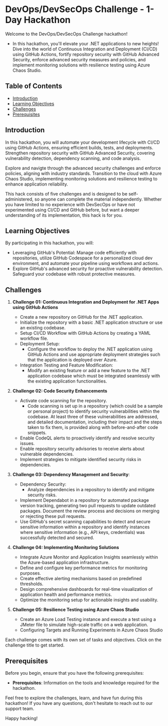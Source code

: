 # DevOps/DevSecOps Challenge - 1-Day Hackathon

Welcome to the DevOps/DevSecOps Challenge hackathon! 

- In this hackathon, you'll elevate your .NET applications to new heights! Dive into the world of Continuous Integration and Deployment (CI/CD) using GitHub Actions, fortify repository security with GitHub Advanced Security, enforce advanced security measures and policies, and implement monitoring solutions with resilience testing using Azure Chaos Studio.

## Table of Contents

- [Introduction](#introduction)
- [Learning Objectives](#learning-objectives)
- [Challenges](#challenges)
- [Prerequisites](#prerequisites)

## Introduction

In this hackathon, you will automate your development lifecycle with CI/CD using GitHub Actions, ensuring efficient builds, tests, and deployments. Strengthen repository security with GitHub Advanced Security, covering vulnerability detection, dependency scanning, and code analysis.

Explore and navigte through the advanced security challenges and enforce policies, aligning with industry standards. Transition to the cloud with Azure Chaos Studio, implementing monitoring solutions and resilience testing to enhance application reliability.

This hack consists of five challenges and is designed to be self-administered, so anyone can complete the material independently. Whether you have limited to no experience with DevSecOps or have not experimented using CI/CD and GitHub before, but want a deeper understanding of its implementation, this hack is for you.

## Learning Objectives

By participating in this hackathon, you will:

- Leveraging GitHub's Potential: Manage code efficiently with repositories, utilize GitHub Codespace for a personalized cloud dev environment, and automate your pipeline using workflows and actions.
- Explore GitHub's advanced security for proactive vulnerability detection. Safeguard your codebase with robust protective measures.

## Challenges

1. **Challenge 01: Continuous Integration and Deployment for .NET Apps using GitHub Actions**
   - Create a new repository on GitHub for the .NET application.
   - Initialize the repository with a basic .NET application structure or use an existing codebase.
   - Setup CI/CD Workflow with GitHub Actions by creating a YAML workflow file.
   - Deployment Setup:
      - Configure the workflow to deploy the .NET application using GitHub Actions and use appropriate deployment strategies such that the application is deployed over Azure.
   - Integration Testing and Feature Modification:
      - Modify an existing feature or add a new feature to the .NET application codebase which must be integrated seamlessly with the existing application functionalities.

2. **Challenge 02: Code Security Enhancements**
   - Activate code scanning for the repository.
      - Code scanning is set up in a repository (which could be a sample or personal project) to identify security vulnerabilities within the codebase. At least three of these vulnerabilities are addressed, and detailed documentation, including their impact and the steps taken to fix them, is provided along with before-and-after code snippets.
   - Enable CodeQL alerts to proactively identify and resolve security issues.
   - Enable repository security advisories to receive alerts about vulnerable dependencies.
   - Implement strategies to mitigate identified security risks in dependencies.
       
3. **Challenge 03: Dependency Management and Security**:
    - Dependency Security:
       - Analyze dependencies in a repository to identify and mitigate security risks.
    - Implement Dependabot in a repository for automated package version tracking, generating two pull requests to update outdated packages. Document the review process and decisions on merging or rejecting these pull requests.
    - Use GitHub's secret scanning capabilities to detect and secure sensitive information within a repository and identify instances where sensitive information (e.g., API keys, credentials) was successfully detected and secured.

4. **Challenge 04: Implementing Monitoring Solutions**
   - Integrate Azure Monitor and Application Insights seamlessly within the Azure-based application infrastructure.
   - Define and configure key performance metrics for monitoring purposes.
   - Create effective alerting mechanisms based on predefined thresholds.
   - Design comprehensive dashboards for real-time visualization of application health and performance metrics.
   - Optimize the monitoring setup for actionable insights and usability.

5. **Challenge 05: Resilience Testing using Azure Chaos Studio**
   - Create an Azure Load Testing instance and execute a test using a JMeter file to simulate high-scale traffic on a web application.
   - Configuring Targets and Running Experiments in Azure Chaos Studio

Each challenge comes with its own set of tasks and objectives. Click on the challenge title to get started.

## Prerequisites

Before you begin, ensure that you have the following prerequisites:

- **Prerequisites**: Information on the tools and knowledge required for the hackathon.

Feel free to explore the challenges, learn, and have fun during this hackathon! If you have any questions, don't hesitate to reach out to our support team.

Happy hacking!
